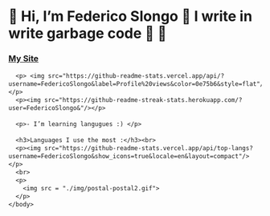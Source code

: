 <!DOCTYPE html>
<html>
    <head>
      <meta charset="utf-8">
      <link rel="stylesheet" href="./style.css">
    </head>
    <body>
      <h1>👋 Hi, I’m Federico Slongo 💖 I write in write garbage code 💖 🌱 </h1>
      <h3><a href = "https://www.slongo.biz">My Site</a></h3>

      <p> <img src="https://github-readme-stats.vercel.app/api/?username=FedericoSlongo&label=Profile%20views&color=0e75b6&style=flat"/> </p>
      <p><img src="https://github-readme-streak-stats.herokuapp.com/?user=FedericoSlongo&"/></p>

      <p>- I’m learning langugues :) </p>

      <h3>Languages I use the most :</h3><br>
      <p><img src="https://github-readme-stats.vercel.app/api/top-langs?username=FedericoSlongo&show_icons=true&locale=en&layout=compact"/></p>
      <br>
      <p>
        <img src = "./img/postal-postal2.gif">
      </p>  
    </body>
</html>



